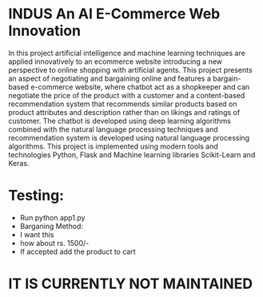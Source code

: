 # INDUS An AI E-Commerce Web Innovation
 In this project artificial intelligence and machine learning techniques are applied innovatively to an ecommerce website introducing a new perspective to online shopping with artificial agents. This project presents an aspect of negotiating and bargaining online and features a bargain-based e-commerce website, where chatbot act as a shopkeeper and can negotiate the price of the product with a customer and a content-based recommendation system that recommends similar products based on product attributes and description rather than on likings and ratings of customer. The chatbot is developed using deep learning algorithms combined with the natural language processing techniques and recommendation system is developed using natural language processing algorithms. This project is implemented using modern tools and technologies Python, Flask and Machine learning libraries Scikit-Learn and Keras. 

# Testing:
- Run python app1.py 
- Barganing Method:
 - I want this
 - how about rs. 1500/-
 - If accepted add the product to cart


# IT IS CURRENTLY NOT MAINTAINED
